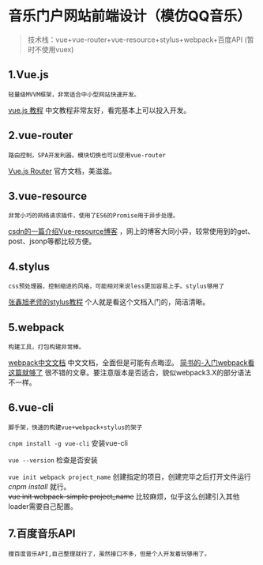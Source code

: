 # 音乐门户网站前端设计（模仿QQ音乐）

> 技术栈：vue+vue-router+vue-resource+stylus+webpack+百度API (暂时不使用vuex)

## 1.Vue.js
```
轻量级MVVM框架，非常适合中小型网站快速开发。
```
[vue.js 教程](https://cn.vuejs.org/v2/guide/) 中文教程非常友好，看完基本上可以投入开发。

## 2.vue-router
```
路由控制，SPA开发利器。模块切换也可以使用vue-router
```

[Vue.js Router](https://router.vuejs.org/zh-cn/) 官方文档，美滋滋。
## 3.vue-resource
```
非常小巧的网络请求插件，使用了ES6的Promise用于异步处理。
```

[csdn的一篇介绍Vue-resource博客](http://blog.csdn.net/u013778905/article/details/54235906)	，网上的博客大同小异，较常使用到的get、post、jsonp等都比较方便。

## 4.stylus
```
css预处理器，控制缩进的风格，可能相对来说less更加容易上手。stylus够用了
```

[张鑫旭老师的stylus教程](http://www.zhangxinxu.com/jq/stylus/) 个人就是看这个文档入门的，简洁清晰。

## 5.webpack
```
构建工具，打包构建非常棒。
```

[webpack中文文档](https://doc.webpack-china.org/concepts/) 中文文档，全面但是可能有点晦涩。
[简书的-入门webpack看这篇就够了](https://www.jianshu.com/p/42e11515c10f) 很不错的文章。要注意版本是否适合，貌似webpack3.X的部分语法不一样。

## 6.vue-cli
```
脚手架，快速的构建vue+webpack+stylus的架子
```

`cnpm install -g vue-cli`
安装vue-cli

`vue --version`
检查是否安装

`vue init webpack project_name`
创建指定的项目，创建完毕之后打开文件运行 _cnpm install_ 就行。<br/>
~~vue init webpack-simple project_name~~ 比较麻烦，似乎这么创建引入其他loader需要自己配置。

## 7.百度音乐API
```
搜百度音乐API,自己整理就行了，虽然接口不多，但是个人开发着玩够用了。
```